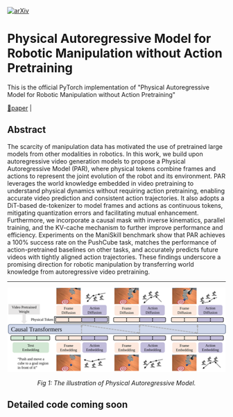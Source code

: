 <!-- [![Website Badge](https://raw.githubusercontent.com/referit3d/referit3d/eccv/images/project_website_badge.svg)]() -->
[![arXiv](https://img.shields.io/badge/arXiv-2508.09822-b31b1b.svg?style=plastic)]()
# Physical Autoregressive Model for Robotic Manipulation without Action Pretraining
This is the official PyTorch implementation of "Physical Autoregressive Model for Robotic Manipulation without Action Pretraining"


[📘paper](https://arxiv.org/abs/2508.09822) |


## Abstract
The scarcity of manipulation data has motivated the use of pretrained large models from other modalities in robotics. In this work, we build upon autoregressive video generation models to propose a Physical Autoregressive Model (PAR), where physical tokens combine frames and actions to represent the joint evolution of the robot and its environment. PAR leverages the world knowledge embedded in video pretraining to understand physical dynamics without requiring action pretraining, enabling accurate video prediction and consistent action trajectories. It also adopts a DiT-based de-tokenizer to model frames and actions as continuous tokens, mitigating quantization errors and facilitating mutual enhancement. Furthermore, we incorporate a causal mask with inverse kinematics, parallel training, and the KV-cache mechanism to further improve performance and efficiency. Experiments on the ManiSkill benchmark show that PAR achieves a 100% success rate on the PushCube task, matches the performance of action-pretrained baselines on other tasks, and accurately predicts future videos with tightly aligned action trajectories. These findings underscore a promising direction for robotic manipulation by transferring world knowledge from autoregressive video pretraining.

---

<p align="center">
  <img src="static/images/phytransformers.svg" alt="示例图片（请替换为你的图片链接）" width="800">
</p>

<p align="center">
  <em>Fig 1: The illustration of Physical Autoregressive Model.</em>
</p>



## Detailed code coming soon